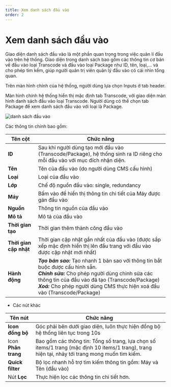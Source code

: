 ```yaml
---
title: Xem danh sách đầu vào
order: 2
---
```



# Xem danh sách đầu vào

Giao diện danh sách đầu vào là một phần quan trọng trong việc quản lí đầu vào trên hệ thống. Giao diện trong danh sách bao gồm các thông tin cơ bản về đầu vào loại Transcode và đầu vào loại Package như ID, tên, loại,... và cho phép tìm kếm, giúp người quản trị viên quản lý đầu vào có cái nhìn tổng quan.

Trên màn hình chính của hệ thống, người dùng lựa chọn Inputs ở tab header.

Màn hình chính hệ thống hiển thị mặc định tab Transcode, với giao diện màn hình danh sách đầu vào loại Transcode. Người dùng có thể chọn tab Package để xem danh sách đầu vào với loại là Package.

![danh sách đầu vào](/images/media-live/input/view-transcode-input-list.png)

Các thông tin chính bao gồm:

| Tên cột                | Chức năng                                                    |
| ---------------------- | ------------------------------------------------------------ |
| **ID**                 | Sau khi người dùng tạo mới đầu vào (Transcode/Package), hệ thống sinh ra ID riêng cho mỗi đầu vào với mục đích nhận diện. |
| **Tên**                | Tên của đầu vào (do người dùng CMS cấu hình)                 |
| **Loại**               | Loại của đầu vào                                             |
| **Lớp**                | Chế độ nguồn đầu vào: single, redundancy                     |
| **Máy**                | Bấm vào để hiển thị thông tin chi tiết của Máy được gán đầu vào |
| **Nguồn**              | Thông tin nguồn của đầu vào                                  |
| **Mô tả**              | Mô tả của đầu vào                                            |
| **Thời gian tạo**      | Thời gian thêm thành công đầu vào                            |
| **Thời gian cập nhật** | Thời gian cập nhật gần nhất của đầu vào (được sắp xếp mặc định hiển thị lên đầu trang với đầu vào được cập nhật mới nhất) |
| **Hành động**          | ***Tạo bản sao:*** Tạo nhanh 1 bản sao với thông tin bắt buộc được cấu hình sẵn.<br/>***Chỉnh sửa:*** Cho phép người dùng chỉnh sửa các thông tin của đầu vào đã tạo (Transcode/Package)<br/>***Xoá:*** Cho phép người dùng CMS thực hiện xoá đầu vào (Transcode/Package) |

- Các nút khác

| Tên nút                | Chức năng                                                    |
| ---------------------- | ------------------------------------------------------------ |
| **Icon đồng bộ**       | Góc phải bên dưới giao diện, luôn thực hiện đồng bộ hệ thống liên tục trong 10s |
| Icon **Phân trang**    | Bao gồm các thông tin: Tổng số trang, lựa chọn số items/1 trang (mặc định 10 items/1 trang), trang hiện tại, nhảy tới trang mong muốn tìm kiếm. |
| **Quick filter**       | Bộ lọc nhanh hỗ trợ tìm kiếm thông tin gồm: Máy và Tên (đầu vào) |
| Nút **Lọc**            | Thực hiện lọc các thông tin chi tiết hơn.                    |
